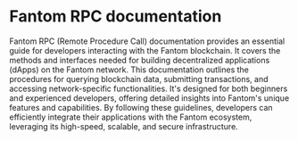 # Fantom RPC documentation

Fantom RPC (Remote Procedure Call) documentation provides an essential guide for developers interacting with the Fantom blockchain. It covers the methods and interfaces needed for building decentralized applications (dApps) on the Fantom network. This documentation outlines the procedures for querying blockchain data, submitting transactions, and accessing network-specific functionalities. It's designed for both beginners and experienced developers, offering detailed insights into Fantom's unique features and capabilities. By following these guidelines, developers can efficiently integrate their applications with the Fantom ecosystem, leveraging its high-speed, scalable, and secure infrastructure.